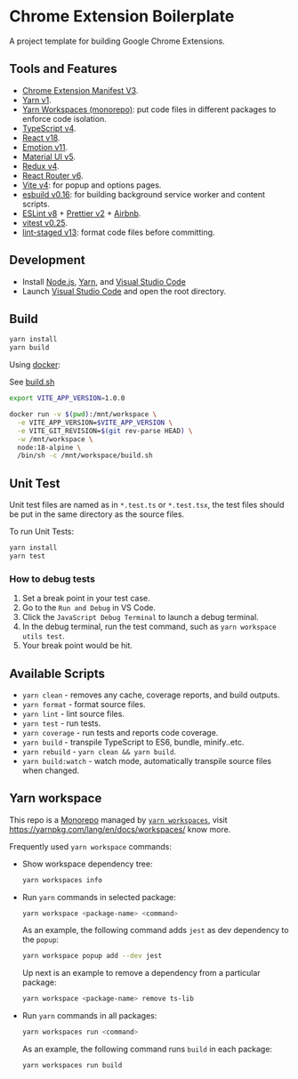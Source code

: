 # Chrome Extension Boilerplate

A project template for building Google Chrome Extensions.

## Tools and Features

- [Chrome Extension Manifest V3](https://developer.chrome.com/docs/extensions/mv3/intro/mv3-overview/).
- [Yarn v1](https://yarnpkg.com).
- [Yarn Workspaces (monorepo)](https://yarnpkg.com/features/workspaces): put code files in different packages to enforce code isolation.
- [TypeScript v4](https://www.typescriptlang.org/).
- [React v18](https://reactjs.org).
- [Emotion v11](https://emotion.sh/).
- [Material UI v5](https://mui.com/).
- [Redux v4](https://redux.js.org/).
- [React Router v6](https://reactrouter.com/).
- [Vite v4](https://vitejs.dev/): for popup and options pages.
- [esbuild v0.16](https://esbuild.github.io/): for building background service worker and content scripts.
- [ESLint v8](https://eslint.org/) + [Prettier v2](https://prettier.io/) + [Airbnb](https://github.com/airbnb/javascript).
- [vitest v0.25](https://vitest.dev/).
- [lint-staged v13](https://github.com/okonet/lint-staged): format code files before committing.

## Development

- Install [Node.js](https://nodejs.org/), [Yarn](https://yarnpkg.com/), and [Visual Studio Code](https://code.visualstudio.com/)
- Launch [Visual Studio Code](https://code.visualstudio.com/) and open the root directory.

## Build

```sh
yarn install
yarn build
```

Using [docker](https://www.docker.com/):

See [build.sh](./build.sh)

  ```sh
  export VITE_APP_VERSION=1.0.0

  docker run -v $(pwd):/mnt/workspace \
    -e VITE_APP_VERSION=$VITE_APP_VERSION \
    -e VITE_GIT_REVISION=$(git rev-parse HEAD) \
    -w /mnt/workspace \
    node:18-alpine \
    /bin/sh -c /mnt/workspace/build.sh
  ```

## Unit Test

Unit test files are named as in `*.test.ts` or `*.test.tsx`, the test files should be put in the same directory as the source files.

To run Unit Tests:

```sh
yarn install
yarn test
```

### How to debug tests

1. Set a break point in your test case.
2. Go to the `Run and Debug` in VS Code.
3. Click the `JavaScript Debug Terminal` to launch a debug terminal.
4. In the debug terminal, run the test command, such as `yarn workspace utils test`.
5. Your break point would be hit.

## Available Scripts

- `yarn clean` - removes any cache, coverage reports, and build outputs.
- `yarn format` - format source files.
- `yarn lint` - lint source files.
- `yarn test` - run tests.
- `yarn coverage` - run tests and reports code coverage.
- `yarn build` - transpile TypeScript to ES6, bundle, minify..etc.
- `yarn rebuild` - `yarn clean && yarn build`.
- `yarn build:watch` - watch mode, automatically transpile source files when changed.

## Yarn workspace

This repo is a [Monorepo](https://en.wikipedia.org/wiki/Monorepo) managed by [`yarn workspaces`](https://yarnpkg.com/lang/en/docs/workspaces/), visit https://yarnpkg.com/lang/en/docs/workspaces/ know more.

Frequently used `yarn workspace` commands:

- Show workspace dependency tree:

  ```sh
  yarn workspaces info
  ```

- Run `yarn` commands in selected package:

  ```sh
  yarn workspace <package-name> <command>
  ```

  As an example, the following command adds `jest` as dev dependency to the `popup`:

  ```sh
  yarn workspace popup add --dev jest
  ```

  Up next is an example to remove a dependency from a particular package:

  ```sh
  yarn workspace <package-name> remove ts-lib
  ```

- Run `yarn` commands in all packages:

  ```sh
  yarn workspaces run <command>
  ```

  As an example, the following command runs `build` in each package:

  ```sh
  yarn workspaces run build
  ```

